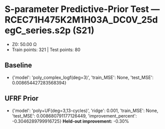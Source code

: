 # S-parameter Predictive-Prior Test — RCEC71H475K2M1H03A_DC0V_25degC_series.s2p (S21)
- Z0: 50.00 Ω
- Train points: 321  |  Test points: 80

## Baseline
- {'model': 'poly_complex_logf(deg=3)', 'train_MSE': None, 'test_MSE': 0.008654427283568394}

## UFRF Prior
- {'model': 'poly+UF(deg=3,13-cycles)', 'ridge': 0.001, 'train_MSE': None, 'test_MSE': 0.008680791177126449, 'improvement_percent': -0.3046289799916725}
**Held-out improvement:** -0.30%